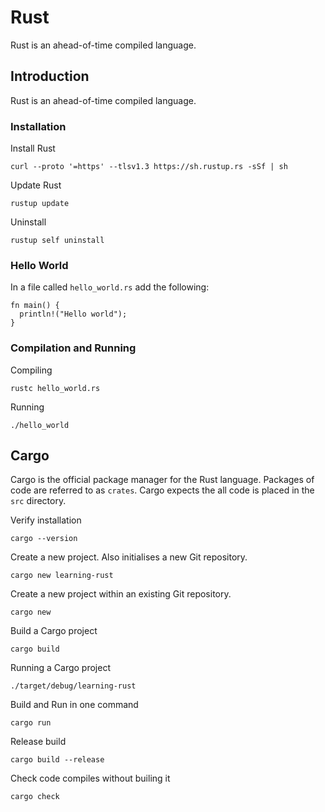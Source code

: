 # Rust
Rust is an ahead-of-time compiled language.


## Introduction

Rust is an ahead-of-time compiled language.


### Installation
Install Rust
```
curl --proto '=https' --tlsv1.3 https://sh.rustup.rs -sSf | sh
```

Update Rust
```
rustup update
```

Uninstall
```
rustup self uninstall
````

### Hello World
In a file called `hello_world.rs` add the following:
```
fn main() {
  println!("Hello world");
}
```

### Compilation and Running
Compiling
```
rustc hello_world.rs
```

Running
```
./hello_world
```

## Cargo
Cargo is the official package manager for the Rust language. Packages of code are referred to as `crates`. Cargo expects the all code is placed in the `src` directory.

Verify installation
```
cargo --version
```

Create a new project. Also initialises a new Git repository.
```
cargo new learning-rust
```

Create a new project within an existing Git repository.
```
cargo new
```

Build a Cargo project
```
cargo build
```

Running a Cargo project
```
./target/debug/learning-rust
```

Build and Run in one command
```
cargo run
```

Release build
```
cargo build --release
```

Check code compiles without builing it
```
cargo check
```



